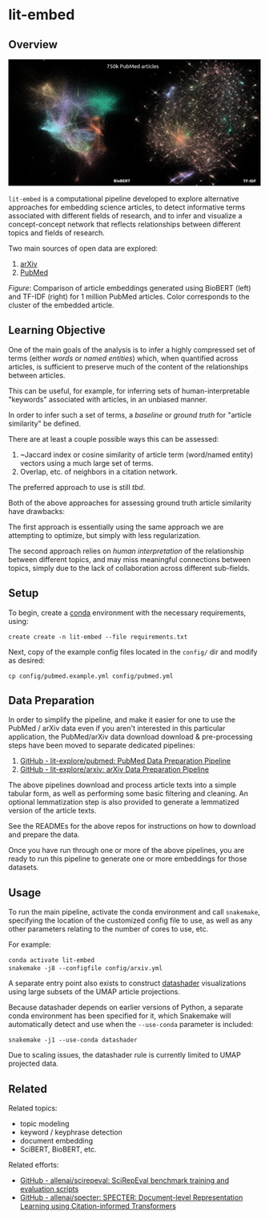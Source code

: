 lit-embed
=========

Overview
--------

![BioBERT vs. TF-IDF UMAP (750k PubMed articles)](extra/biobert_vs_tfidf_pubmed_750k.png)

`lit-embed` is a computational pipeline developed to explore alternative approaches for
embedding science articles, to detect informative terms associated with different fields of 
research, and to infer and visualize a concept-concept network that reflects relationships between
different topics and fields of research.

Two main sources of open data are explored:

1. [arXiv](https://arxiv.org/)
2. [PubMed](https://pubmed.ncbi.nlm.nih.gov/)

_Figure_: Comparison of article embeddings generated using BioBERT (left) and TF-IDF
(right) for 1 million PubMed articles. Color corresponds to the cluster of the embedded
article.

Learning Objective
------------------

One of the main goals of the analysis is to infer a highly compressed set of terms
(either _words_ or _named entities_) which, when quantified across articles, is sufficient
to preserve much of the content of the relationships between articles.

This can be useful, for example, for inferring sets of human-interpretable "keywords"
associated with articles, in an unbiased manner.

In order to infer such a set of terms, a _baseline_ or _ground truth_ for "article
similarity" be defined.

There are at least a couple possible ways this can be assessed:

1. ~Jaccard index or cosine similarity of article term (word/named entity) vectors using
   a much large set of terms.
2. Overlap, etc. of neighbors in a citation network.

The preferred approach to use is still _tbd_.

Both of the above approaches for assessing ground truth article similarity have
drawbacks:

The first approach is essentially using the same approach we are attempting to optimize,
but simply with less regularization.

The second approach relies on _human interpretation_ of the relationship between
different topics, and may miss meaningful connections between topics, simply due to the
lack of collaboration across different sub-fields.

Setup
-----

To begin, create a [conda](https://docs.conda.io/en/latest/) environment with the
necessary requirements, using:

```
create create -n lit-embed --file requirements.txt
```

Next, copy of the example config files located in the `config/` dir and modify as desired:

```
cp config/pubmed.example.yml config/pubmed.yml
```

Data Preparation
----------------

In order to simplify the pipeline, and make it easier for one to use the PubMed / arXiv data even if
you aren't interested in this particular application, the PubMed/arXiv data download download &
pre-processing steps have been moved to separate dedicated pipelines:

1. [GitHub - lit-explore/pubmed: PubMed Data Preparation Pipeline](https://github.com/lit-explore/pubmed)
2. [GitHub - lit-explore/arxiv: arXiv Data Preparation Pipeline](https://github.com/lit-explore/arxiv)

The above pipelines download and process article texts into a simple tabular form, as well as
performing some basic filtering and cleaning. An optional lemmatization step is also provided to
generate a lemmatized version of the article texts.

See the READMEs for the above repos for instructions on how to download and prepare the data.

Once you have run through one or more of the above pipelines, you are ready to run this pipeline to
generate one or more embeddings for those datasets.

Usage
-----

To run the main pipeline, activate the conda environment and call `snakemake`, specifying the
location of the customized config file to use, as well as any other parameters relating to the
number of cores to use, etc.

For example:

```
conda activate lit-embed
snakemake -j8 --configfile config/arxiv.yml
```

A separate entry point also exists to construct [datashader](https://datashader.org/)
visualizations using large subsets of the UMAP article projections.

Because datashader depends on earlier versions of Python, a separate conda environment
has been specified for it, which Snakemake will automatically detect and use when the
`--use-conda` parameter is included:

```
snakemake -j1 --use-conda datashader
```

Due to scaling issues, the datashader rule is currently limited to UMAP projected data.

Related
-------

Related topics:

- topic modeling
- keyword / keyphrase detection
- document embedding
- SciBERT, BioBERT, etc.

Related efforts:

- [GitHub - allenai/scirepeval: SciRepEval benchmark training and evaluation scripts](https://github.com/allenai/scirepeval)
- [GitHub - allenai/specter: SPECTER: Document-level Representation Learning using Citation-informed Transformers](https://github.com/allenai/specter)
